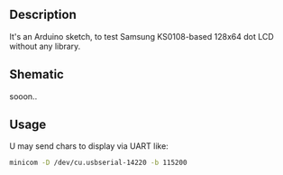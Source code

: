 ## Description
It's an Arduino sketch, to test Samsung KS0108-based 128x64 dot LCD without any library.

## Shematic
sooon..

## Usage
U may send chars to display via UART like:
```bash
minicom -D /dev/cu.usbserial-14220 -b 115200
```

